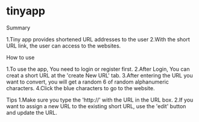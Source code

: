 # tinyapp

Summary

1.Tiny app provides shortened URL addresses to the user
2.With the short URL link, the user can access to the websites.


How to use

1.To use the app, You need to login or register first.
2.After Login, You can creat a short URL at the 'create New URL' tab.
3.After entering the URL you want to convert, you will get a random 6 of random alphanumeric characters.
4.Click the blue characters to go to the website.


Tips
1.Make sure you type the 'http://' with the URL in the URL box.
2.If you want to assign a new URL to the existing short URL, use the 'edit' button and update the URL.

